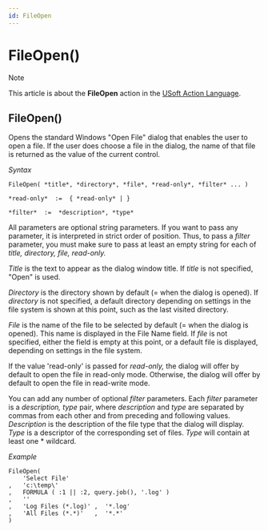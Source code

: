```yaml
---
id: FileOpen
---
```


# FileOpen()



> [!NOTE]
> This article is about the **FileOpen** action in the [USoft Action Language](/docs/Task_flow/Action_Language_reference/USoft_Action_Language.md).

## **FileOpen()**

Opens the standard Windows "Open File" dialog that enables the user to open a file. If the user does choose a file in the dialog, the name of that file is returned as the value of the current control.

*Syntax*

```
FileOpen( *title*, *directory*, *file*, *read-only*, *filter* ... )

*read-only*  :=  { *read-only* | }

*filter*  :=  *description*, *type*
```

All parameters are optional string parameters. If you want to pass any parameter, it is interpreted in strict order of position. Thus, to pass a *filter* parameter, you must make sure to pass at least an empty string for each of *title, directory, file, read-only.*

*Title* is the text to appear as the dialog window title. If *title* is not specified, "Open" is used.

*Directory* is the directory shown by default (= when the dialog is opened). If *directory* is not specified, a default directory depending on settings in the file system is shown at this point, such as the last visited directory.

*File* is the name of the file to be selected by default (= when the dialog is opened). This name is displayed in the File Name field. If *file* is not specified, either the field is empty at this point, or a default file is displayed, depending on settings in the file system.

If the value 'read-only' is passed for *read-only,* the dialog will offer by default to open the file in read-only mode. Otherwise, the dialog will offer by default to open the file in read-write mode.

You can add any number of optional *filter* parameters. Each *filter* parameter is a *description, type* pair, where *description* and *type* are separated by commas from each other and from preceding and following values. *Description* is the description of the file type that the dialog will display. *Type* is a descriptor of the corresponding set of files. *Type* will contain at least one * wildcard.

*Example*

```
FileOpen( 
    'Select File'
,   'c:\temp\' 
,   FORMULA ( :1 || :2, query.job(), '.log' )
,   ''
,   'Log Files (*.log)' ,  '*.log'
,   'All Files (*.*)'   ,  '*.*' 
)
```

 
